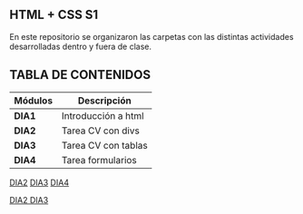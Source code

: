## HTML + CSS S1
En este repositorio se organizaron las carpetas con las distintas actividades desarrolladas dentro y fuera de clase.

## TABLA DE CONTENIDOS 
| Módulos | Descripción  |
| -- | -- |
| __DIA1__  | Introducción a html|
| __DIA2__  | Tarea CV con divs                          |
| __DIA3__  | Tarea CV con tablas |
| __DIA4__  | Tarea formularios |

[DIA2](Html_S1_AguilarSantiago/DIA2/html)
[DIA3](Html_S1_AguilarSantiago/DIA3/html)
[DIA4](Html_S1_AguilarSantiago/DIA4/html)

<a href="https://santiagoaghhh.github.io/Html_S1_AguilarSantiago/DIA2"> DIA2 </DIA2>
<a href="https://santiagoaghhh.github.io/Html_S1_AguilarSantiago/DIA3"> DIA3 </DIA2>
